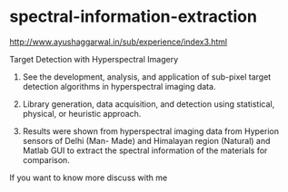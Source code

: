 # spectral-information-extraction

http://www.ayushaggarwal.in/sub/experience/index3.html

Target Detection with Hyperspectral Imagery

1) See the development, analysis, and application of sub-pixel target detection algorithms in hyperspectral imaging data. 

2) Library generation, data acquisition, and detection using statistical, physical, or heuristic approach. 

3) Results were shown from hyperspectral imaging data from Hyperion sensors of Delhi (Man- Made) and Himalayan region (Natural) and Matlab GUI to extract the spectral information of the materials for comparison. 

If you want to know more discuss with me 
